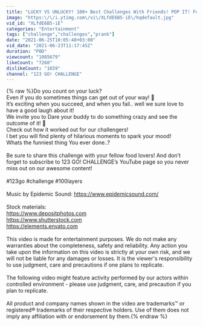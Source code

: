 ```yaml
---
title: "LUCKY VS UNLUCKY! 100+ Best Challenges With Friends! POP IT! Funny Dares by 123 GO! CHALLENGE"
image: "https:\/\/i.ytimg.com\/vi\/XLfdE6B5-iE\/hqdefault.jpg"
vid_id: "XLfdE6B5-iE"
categories: "Entertainment"
tags: ["challenge","challenges","prank"]
date: "2021-06-25T10:05:48+03:00"
vid_date: "2021-06-23T11:17:45Z"
duration: "P0D"
viewcount: "1085679"
likeCount: "7260"
dislikeCount: "1659"
channel: "123 GO! CHALLENGE"
---
```

{% raw %}Do you count on your luck?<br />Even if you do sometimes things can get out of your way! 🤪<br />It’s exciting when you succeed, and when you fail.. well we sure love to have a good laugh about it!<br />We invite you to Dare your buddy to do something crazy and see the outcome of it! 🤪<br />Check out how it worked out for our challengers! <br />I bet you will find  plenty of hilarious moments to spark your mood!<br />Whats the funniest thing You ever done..?<br /><br />Be sure to share this challenge with your fellow food lovers! And don’t forget to subscribe to 123 GO! CHALLENGE’s YouTube page so you never miss out on our awesome content!<br /><br />#123go #challenge #100layers<br /><br />Music by Epidemic Sound: <a rel="nofollow" target="blank" href="https://www.epidemicsound.com/">https://www.epidemicsound.com/</a><br /><br />Stock materials:<br /><a rel="nofollow" target="blank" href="https://www.depositphotos.com">https://www.depositphotos.com</a><br /><a rel="nofollow" target="blank" href="https://www.shutterstock.com">https://www.shutterstock.com</a><br /><a rel="nofollow" target="blank" href="https://elements.envato.com">https://elements.envato.com</a><br /><br />This video is made for entertainment purposes. We do not make any warranties about the completeness, safety and reliability. Any action you take upon the information on this video is strictly at your own risk, and we will not be liable for any damages or losses. It is the viewer's responsibility to use judgment, care and precautions if one plans to replicate.<br /><br />The following video might feature activity performed by our actors within controlled environment - please use judgment, care, and precaution if you plan to replicate.<br /><br />All product and company names shown in the video are trademarks™ or registered® trademarks of their respective holders. Use of them does not imply any affiliation with or endorsement by them.{% endraw %}
